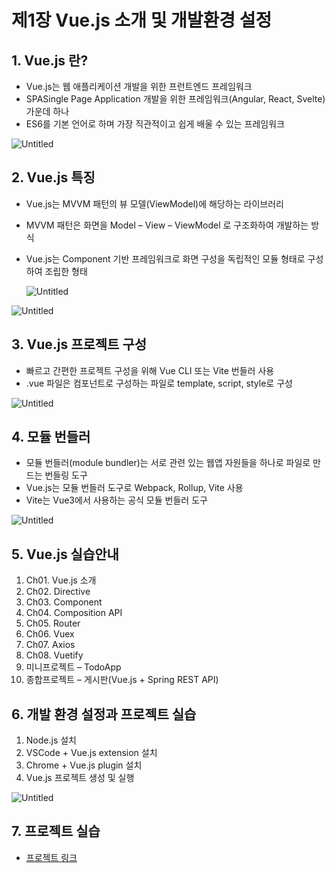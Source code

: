 # 제1장 Vue.js 소개 및 개발환경 설정

## 1. Vue.js 란?

- Vue.js는 웹 애플리케이션 개발을 위한 프런트엔드 프레임워크
- SPASingle Page Application 개발을 위한 프레임워크(Angular, React, Svelte) 가운데 하나
- ES6를 기본 언어로 하며 가장 직관적이고 쉽게 배울 수 있는 프레임워크

![Untitled](https://user-images.githubusercontent.com/111489860/235603455-7a9ddbeb-5bd4-4fb2-974e-6c993f005dd1.png)

## 2. Vue.js 특징

- Vue.js는 MVVM 패턴의 뷰 모델(ViewModel)에 해당하는 라이브러리
- MVVM 패턴은 화면을 Model – View – ViewModel 로 구조화하여 개발하는 방식
- Vue.js는 Component 기반 프레임워크로 화면 구성을 독립적인 모듈 형태로 구성하여 조립한 형태
    
    ![Untitled](%E1%84%8C%E1%85%A61%E1%84%8C%E1%85%A1%E1%86%BC%20Vue%20js%20%E1%84%89%E1%85%A9%E1%84%80%E1%85%A2%20%E1%84%86%E1%85%B5%E1%86%BE%20%E1%84%80%E1%85%A2%E1%84%87%E1%85%A1%E1%86%AF%E1%84%92%E1%85%AA%E1%86%AB%E1%84%80%E1%85%A7%E1%86%BC%20%E1%84%89%E1%85%A5%E1%86%AF%E1%84%8C%E1%85%A5%E1%86%BC%20c43a18361ab8408e9c79992238d54cb0/Untitled%201.png)
    

![Untitled](https://user-images.githubusercontent.com/111489860/235603628-c115673b-82a9-4a06-97d6-7bd65589a770.png)

## 3. Vue.js 프로젝트 구성

- 빠르고 간편한 프로젝트 구성을 위해 Vue CLI 또는 Vite 번들러 사용
- .vue 파일은 컴포넌트로 구성하는 파일로 template, script, style로 구성

![Untitled](%E1%84%8C%E1%85%A61%E1%84%8C%E1%85%A1%E1%86%BC%20Vue%20js%20%E1%84%89%E1%85%A9%E1%84%80%E1%85%A2%20%E1%84%86%E1%85%B5%E1%86%BE%20%E1%84%80%E1%85%A2%E1%84%87%E1%85%A1%E1%86%AF%E1%84%92%E1%85%AA%E1%86%AB%E1%84%80%E1%85%A7%E1%86%BC%20%E1%84%89%E1%85%A5%E1%86%AF%E1%84%8C%E1%85%A5%E1%86%BC%20c43a18361ab8408e9c79992238d54cb0/Untitled%203.png)

## 4. 모듈 번들러

- 모듈 번들러(module bundler)는 서로 관련 있는 웹앱 자원들을 하나로 파일로 만드는 번들링 도구
- Vue.js는 모듈 번들러 도구로 Webpack, Rollup, Vite 사용
- Vite는 Vue3에서 사용하는 공식 모듈 번들러 도구

![Untitled](%E1%84%8C%E1%85%A61%E1%84%8C%E1%85%A1%E1%86%BC%20Vue%20js%20%E1%84%89%E1%85%A9%E1%84%80%E1%85%A2%20%E1%84%86%E1%85%B5%E1%86%BE%20%E1%84%80%E1%85%A2%E1%84%87%E1%85%A1%E1%86%AF%E1%84%92%E1%85%AA%E1%86%AB%E1%84%80%E1%85%A7%E1%86%BC%20%E1%84%89%E1%85%A5%E1%86%AF%E1%84%8C%E1%85%A5%E1%86%BC%20c43a18361ab8408e9c79992238d54cb0/Untitled%204.png)

## 5. Vue.js 실습안내

1. Ch01. Vue.js 소개
2. Ch02. Directive
3. Ch03. Component
4. Ch04. Composition API
5. Ch05. Router
6. Ch06. Vuex
7. Ch07. Axios
8. Ch08. Vuetify
9. 미니프로젝트 – TodoApp
10. 종합프로젝트 – 게시판(Vue.js + Spring REST API)

## 6. 개발 환경 설정과 프로젝트 실습

1. Node.js 설치
2. VSCode + Vue.js extension 설치
3. Chrome + Vue.js plugin 설치
4. Vue.js 프로젝트 생성 및 실행

![Untitled](%E1%84%8C%E1%85%A61%E1%84%8C%E1%85%A1%E1%86%BC%20Vue%20js%20%E1%84%89%E1%85%A9%E1%84%80%E1%85%A2%20%E1%84%86%E1%85%B5%E1%86%BE%20%E1%84%80%E1%85%A2%E1%84%87%E1%85%A1%E1%86%AF%E1%84%92%E1%85%AA%E1%86%AB%E1%84%80%E1%85%A7%E1%86%BC%20%E1%84%89%E1%85%A5%E1%86%AF%E1%84%8C%E1%85%A5%E1%86%BC%20c43a18361ab8408e9c79992238d54cb0/Untitled%205.png)

## 7. 프로젝트 실습

- [프로젝트 링크](https://github.com/ooo3345sjh/Vue.js/tree/main/Ch01)
